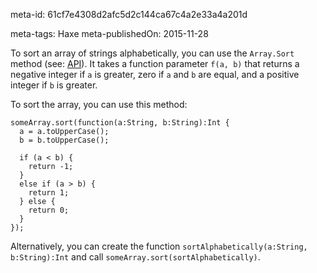 meta-id: 61cf7e4308d2afc5d2c144ca67c4a2e33a4a201d

meta-tags: Haxe
meta-publishedOn: 2015-11-28

To sort an array of strings alphabetically, you can use the `Array.Sort` method (see: [API](http://api.haxe.org/Array.html#sort)). It takes a function parameter `f(a, b)` that returns a negative integer if `a` is greater, zero if `a` and `b` are equal, and a positive integer if `b` is greater.

To sort the array, you can use this method:

```
someArray.sort(function(a:String, b:String):Int {
  a = a.toUpperCase();
  b = b.toUpperCase();

  if (a < b) {
    return -1;
  }
  else if (a > b) {
    return 1;
  } else {
    return 0;
  }
});
```

Alternatively, you can create the function `sortAlphabetically(a:String, b:String):Int` and call `someArray.sort(sortAlphabetically)`.
